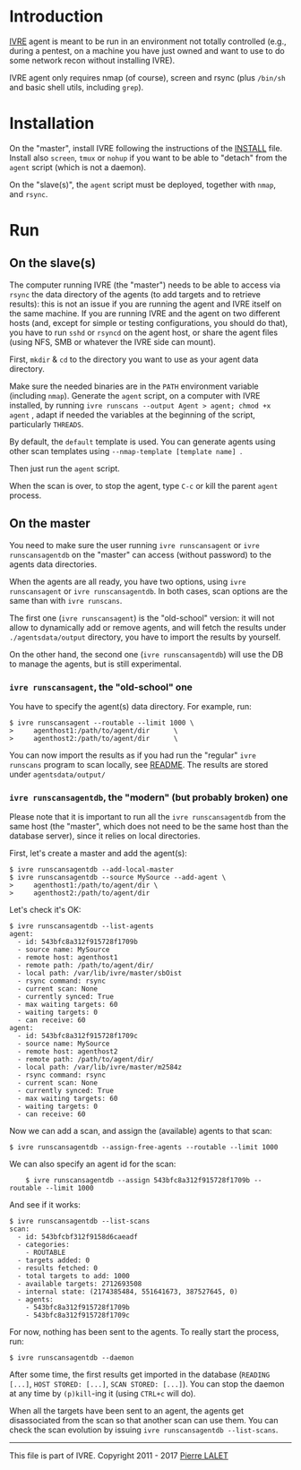 # Introduction #

[IVRE](README.md) agent is meant to be run in an environment not
totally controlled (e.g., during a pentest, on a machine you have just
owned and want to use to do some network recon without installing
IVRE).

IVRE agent only requires nmap (of course), screen and rsync (plus
`/bin/sh` and basic shell utils, including `grep`).

# Installation #

On the "master", install IVRE following the instructions of the
[INSTALL](INSTALL.md) file. Install also `screen`, `tmux` or `nohup`
if you want to be able to "detach" from the `agent` script (which is
not a daemon).

On the "slave(s)", the `agent` script must be deployed, together with
`nmap`, and `rsync`.

# Run

## On the slave(s) ##

The computer running IVRE (the "master") needs to be able to access
via `rsync` the data directory of the agents (to add targets and to
retrieve results): this is not an issue if you are running the agent
and IVRE itself on the same machine. If you are running IVRE and the
agent on two different hosts (and, except for simple or testing
configurations, you should do that), you have to run `sshd` or
`rsyncd` on the agent host, or share the agent files (using NFS, SMB
or whatever the IVRE side can mount).

First, `mkdir` & `cd` to the directory you want to use as your agent
data directory.

Make sure the needed binaries are in the `PATH` environment variable
(including `nmap`). Generate the `agent` script, on a computer with
IVRE installed, by running `ivre runscans --output Agent > agent;
chmod +x agent` , adapt if needed the variables at the beginning of
the script, particularly `THREADS`.

By default, the `default` template is used. You can generate agents
using other scan templates using `--nmap-template [template name] `.

Then just run the `agent` script.

When the scan is over, to stop the agent, type `C-c` or kill the
parent `agent` process.

## On the master ##

You need to make sure the user running `ivre runscansagent` or `ivre
runscansagentdb` on the "master" can access (without password) to the
agents data directories.

When the agents are all ready, you have two options, using `ivre
runscansagent` or `ivre runscansagentdb`. In both cases, scan options
are the same than with `ivre runscans`.

The first one (`ivre runscansagent`) is the "old-school" version: it
will not allow to dynamically add or remove agents, and will fetch the
results under `./agentsdata/output` directory, you have to import the
results by yourself.

On the other hand, the second one (`ivre runscansagentdb`) will use
the DB to manage the agents, but is still experimental.

### `ivre runscansagent`, the "old-school" one ###

You have to specify the agent(s) data directory. For example, run:

    $ ivre runscansagent --routable --limit 1000 \
    >     agenthost1:/path/to/agent/dir      \
    >     agenthost2:/path/to/agent/dir      \

You can now import the results as if you had run the "regular" `ivre
runscans` program to scan locally, see [README](README.md). The
results are stored under `agentsdata/output/`

### `ivre runscansagentdb`, the "modern" (but probably broken) one ###

Please note that it is important to run all the `ivre
runscansagentdb` from the same host (the "master", which does not
need to be the same host than the database server), since it relies on
local directories.

First, let's create a master and add the agent(s):

    $ ivre runscansagentdb --add-local-master
    $ ivre runscansagentdb --source MySource --add-agent \
    >     agenthost1:/path/to/agent/dir \
    >     agenthost2:/path/to/agent/dir

Let's check it's OK:

    $ ivre runscansagentdb --list-agents
    agent:
      - id: 543bfc8a312f915728f1709b
      - source name: MySource
      - remote host: agenthost1
      - remote path: /path/to/agent/dir/
      - local path: /var/lib/ivre/master/sbOist
      - rsync command: rsync
      - current scan: None
      - currently synced: True
      - max waiting targets: 60
      - waiting targets: 0
      - can receive: 60
    agent:
      - id: 543bfc8a312f915728f1709c
      - source name: MySource
      - remote host: agenthost2
      - remote path: /path/to/agent/dir/
      - local path: /var/lib/ivre/master/m2584z
      - rsync command: rsync
      - current scan: None
      - currently synced: True
      - max waiting targets: 60
      - waiting targets: 0
      - can receive: 60

Now we can add a scan, and assign the (available) agents to that scan:

    $ ivre runscansagentdb --assign-free-agents --routable --limit 1000

We can also specify an agent id for the scan:

        $ ivre runscansagentdb --assign 543bfc8a312f915728f1709b --routable --limit 1000

And see if it works:

    $ ivre runscansagentdb --list-scans
    scan:
      - id: 543bfcbf312f9158d6caeadf
      - categories:
        - ROUTABLE
      - targets added: 0
      - results fetched: 0
      - total targets to add: 1000
      - available targets: 2712693508
      - internal state: (2174385484, 551641673, 387527645, 0)
      - agents:
        - 543bfc8a312f915728f1709b
        - 543bfc8a312f915728f1709c

For now, nothing has been sent to the agents. To really start the
process, run:

    $ ivre runscansagentdb --daemon

After some time, the first results get imported in the database
(`READING [...]`, `HOST STORED: [...]`, `SCAN STORED: [...]`). You can
stop the daemon at any time by `(p)kill`-ing it (using `CTRL+c` will
do).

When all the targets have been sent to an agent, the agents get
disassociated from the scan so that another scan can use them. You can
check the scan evolution by issuing `ivre runscansagentdb
--list-scans`.


---

This file is part of IVRE. Copyright 2011 - 2017
[Pierre LALET](mailto:pierre.lalet@cea.fr)
